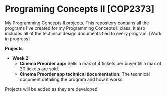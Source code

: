 # Programing Concepts II [COP2373]

My Programming Concepts II projects. This repository contains all the programs I've created for my Programming Concepts II class. It also includes all of the technical design documents tied to every program. [Work in progress]

**Projects**

* **Week 2:**
    * **Cinema Preorder app:** Sells a max of 4 tickets per buyer till a max of 20 tickets are sold.
    * **Cinema Preorder app technical documentation:** The technical document detailing the program and how it works.

Projects will be added as they are developed
